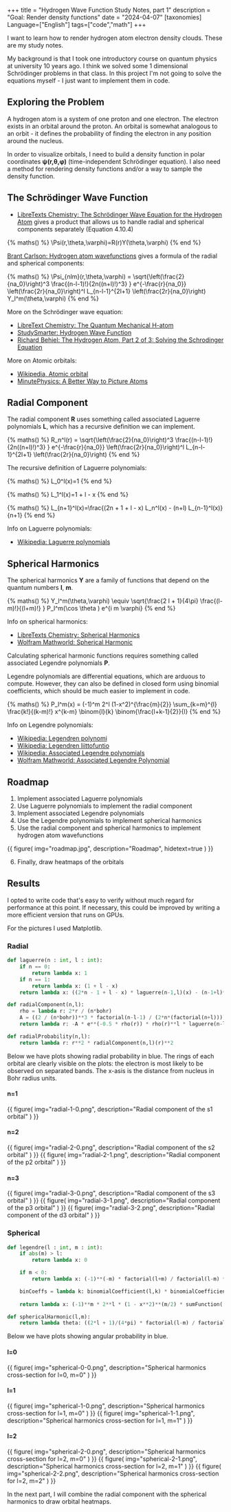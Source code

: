 +++
title = "Hydrogen Wave Function Study Notes, part 1"
description = "Goal: Render density functions"
date = "2024-04-07"
[taxonomies]
Language=["English"]
tags=["code","math"]
+++

I want to learn how to render hydrogen atom electron density clouds.
These are my study notes.

My background is that I took one introductory course on quantum physics at university 10 years ago. I think we solved some 1 dimensional Schrödinger problems in that class. In this project I'm not going to solve the equations myself - I just want to implement them in code.

## Exploring the Problem

A hydrogen atom is a system of one proton and one electron. The electron exists in an orbital around the proton. An orbital is somewhat analogous to an orbit - it defines the probability of finding the electron in any position around the nucleus.

In order to visualize orbitals,
I need to build a density function in polar coordinates **ψ(r,θ,φ)** (time-independent Schrödinger equation).
I also need a method for rendering density functions and/or a way to sample the density function.

## The Schrödinger Wave Function

- [LibreTexts Chemistry: The Schrödinger Wave Equation for the Hydrogen Atom](https://chem.libretexts.org/Courses/University_of_California_Davis/Chem_107B%3A_Physical_Chemistry_for_Life_Scientists/Chapters/4%3A_Quantum_Theory/4.10%3A_The_Schr%C3%B6dinger_Wave_Equation_for_the_Hydrogen_Atom) gives a product that allows us to handle radial and spherical components separately (Equation 4.10.4)

{% maths() %}
\Psi(r,\theta,\varphi)=R(r)Y(\theta,\varphi)
{% end %}

[Brant Carlson: Hydrogen atom wavefunctions](https://www.youtube.com/watch?v=DvRzdCnsiYw) gives a formula of the radial and spherical components:

{% maths() %}
\Psi_{nlm}(r,\theta,\varphi) = 
\sqrt{\left(\frac{2}{na_0}\right)^3 \frac{(n-l-1)!}{2n((n+l)!)^3} } 
e^{-\frac{r}{na_0}} 
\left(\frac{2r}{na_0}\right)^l L_{n-l-1}^{2l+1} 
\left(\frac{2r}{na_0}\right) Y_l^m(\theta,\varphi)
{% end %}

More on the Schrödinger wave equation:

- [LibreText Chemistry: The Quantum Mechanical H-atom](<https://chem.libretexts.org/Bookshelves/Physical_and_Theoretical_Chemistry_Textbook_Maps/Quantum_Chemistry_with_Applications_in_Spectroscopy_(Fleming)/06%3A_The_Hydrogen_Atom/6.02%3A_The_Quantum_Mechanical_H-atom>)
- [StudySmarter: Hydrogen Wave Function](https://www.studysmarter.co.uk/explanations/physics/quantum-physics/hydrogen-wave-function/)
- [Richard Behiel: The Hydrogen Atom, Part 2 of 3: Solving the Schrodinger Equation](https://www.youtube.com/watch?v=acN7E7AUHPk)

More on Atomic orbitals:

- [Wikipedia, Atomic orbital](https://en.m.wikipedia.org/wiki/Atomic_orbital)
- [MinutePhysics: A Better Way to Picture Atoms](https://www.youtube.com/watch?v=W2Xb2GFK2yc)

## Radial Component

The radial component **R** uses something called associated Laguerre polynomials **L**, which has a recursive definition we can implement.

{% maths() %}
R_n^l(r) = 
\sqrt{\left(\frac{2}{na_0}\right)^3 \frac{(n-l-1)!}{2n((n+l)!)^3} } 
e^{-\frac{r}{na_0}} 
\left(\frac{2r}{na_0}\right)^l L_{n-l-1}^{2l+1} 
\left(\frac{2r}{na_0}\right)
{% end %}

The recursive definition of Laguerre polynomials:

{% maths() %}
L_0^l(x)=1
{% end %}

{% maths() %}
L_1^l(x)=1 + l - x
{% end %}

{% maths() %}
L_{n+1}^l(x)=\frac{(2n + 1 + l - x) L_n^l(x) - (n+l) L_{n-1}^l(x)}{n+1}
{% end %}

Info on Laguerre polynomials:

- [Wikipedia: Laguerre polynomials](https://en.wikipedia.org/wiki/Laguerre_polynomials#Generalized_Laguerre_polynomials)

## Spherical Harmonics

The spherical harmonics **Y** are a family of functions that depend on the quantum numbers **l**, **m**.

{% maths() %}
Y_l^m(\theta,\varphi) \equiv \sqrt{\frac{2 l + 1}{4\pi} \frac{(l-m)!}{(l+m)!} } P_l^m(\cos \theta ) e^{i m \varphi}
{% end %}

Info on spherical harmonics:

- [LibreTexts Chemistry: Spherical Harmonics](https://chem.libretexts.org/Bookshelves/Physical_and_Theoretical_Chemistry_Textbook_Maps/Quantum_Chemistry_with_Applications_in_Spectroscopy_(Fleming)/05%3A_The_Rigid_Rotor_and_Rotational_Spectroscopy/5.04%3A_Spherical_Harmonics)
- [Wolfram Mathworld: Spherical Harmonic](https://mathworld.wolfram.com/SphericalHarmonic.html)

Calculating spherical harmonic functions requires something called associated Legendre polynomials **P**.

Legendre polynomials are differential equations, which are arduous to compute. However, they can also be defined in closed form using binomial coefficients, which should be much easier to implement in code.

{% maths() %}
P_l^m(x) = (-1)^m 2^l (1-x^2)^{\frac{m}{2}} \sum_{k=m}^{l} \frac{k!}{(k-m)!} x^{k-m}
\binom{l}{k}
\binom{\frac{l+k-1}{2}}{l}
{% end %}

Info on Legendre polynomials:

- [Wikipedia: Legendren polynomi](https://fi.wikipedia.org/wiki/Legendren_polynomi)
- [Wikipedia: Legendren liittofuntio](https://fi.wikipedia.org/wiki/Legendren_liittofunktio)
- [Wikipedia: Associated Legendre polynomials](https://en.wikipedia.org/wiki/Associated_Legendre_polynomials)
- [Wolfram Mathworld: Associated Legendre Polynomial](https://mathworld.wolfram.com/AssociatedLegendrePolynomial.html)

## Roadmap

1. Implement associated Laguerre polynomials
2. Use Laguerre polynomials to implement the radial component
3. Implement associated Legendre polynomials
4. Use the Legendre polynomials to implement spherical harmonics
5. Use the radial component and spherical harmonics to implement hydrogen atom wavefunctions

{{
        figure(
                img="roadmap.jpg",
                description="Roadmap",
                hidetext=true
        )
}}

6. Finally, draw heatmaps of the orbitals

## Results

I opted to write code that's easy to verify without much regard for performance at this point. If necessary, this could be improved by writing a more efficient version that runs on GPUs.

For the pictures I used Matplotlib.

### Radial

```python
def laguerre(n : int, l : int):
    if n == 0:
        return lambda x: 1
    if n == 1:
        return lambda x: (1 + l - x)
    return lambda x: ((2*n - 1 + l - x) * laguerre(n-1,l)(x) - (n-1+l)*laguerre(n-2,l)(x))/float(n)

def radialComponent(n,l):
    rho = lambda r: 2*r / (n*bohr)
    A = ((2 / (n*bohr))**3 * factorial(n-l-1) / (2*n*(factorial(n+l))))**(1/2)
    return lambda r: -A * e**(-0.5 * rho(r)) * rho(r)**l * laguerre(n-l-1, 2*l + 1)(rho(r))

def radialProbability(n,l):
    return lambda r: r**2 * radialComponent(n,l)(r)**2
```

Below we have plots showing radial probability in blue.
The rings of each orbital are clearly visible on the plots: the electron is most likely to be observed on separated bands. The x-asis is the distance from nucleus in Bohr radius units.

#### n=1
{{
        figure(
                img="radial-1-0.png",
                description="Radial component of the s1 orbital"
        )
}}

#### n=2
{{
        figure(
                img="radial-2-0.png",
                description="Radial component of the s2 orbital"
        )
}}
{{
        figure(
                img="radial-2-1.png",
                description="Radial component of the p2 orbital"
        )
}}

#### n=3
{{
        figure(
                img="radial-3-0.png",
                description="Radial component of the s3 orbital"
        )
}}
{{
        figure(
                img="radial-3-1.png",
                description="Radial component of the p3 orbital"
        )
}}
{{
        figure(
                img="radial-3-2.png",
                description="Radial component of the d3 orbital"
        )
}}

### Spherical

```python
def legendre(l : int, m : int):
    if abs(m) > l:
        return lambda x: 0

    if m < 0:
        return lambda x: (-1)**(-m) * factorial(l+m) / factorial(l-m) * legendre(l,-m)(x)

    binCoeffs = lambda k: binomialCoefficient(l,k) * binomialCoefficient((l+k-1)/2, l)
    
    return lambda x: (-1)**m * 2**l * (1 - x**2)**(m/2) * sumFunction( lambda k: factorial(k)/factorial(k-m) * x**(k-m) * binCoeffs(k), range(m,l+1) )

def sphericalHarmonic(l,m):
    return lambda theta: ((2*l + 1)/(4*pi) * factorial(l-m) / factorial(l+m))**(1/2) * legendre(l,m)(cos(theta))
```

Below we have plots showing angular probability in blue.

#### l=0
{{
        figure(
                img="spherical-0-0.png",
                description="Spherical harmonics cross-section for l=0, m=0"
        )
}}

#### l=1
{{
        figure(
                img="spherical-1-0.png",
                description="Spherical harmonics cross-section for l=1, m=0"
        )
}}
{{
        figure(
                img="spherical-1-1.png",
                description="Spherical harmonics cross-section for l=1, m=1"
        )
}}

#### l=2
{{
        figure(
                img="spherical-2-0.png",
                description="Spherical harmonics cross-section for l=2, m=0"
        )
}}
{{
        figure(
                img="spherical-2-1.png",
                description="Spherical harmonics cross-section for l=2, m=1"
        )
}}
{{
        figure(
                img="spherical-2-2.png",
                description="Spherical harmonics cross-section for l=2, m=2"
        )
}}

In the next part, I will combine the radial component with the spherical harmonics to draw orbital heatmaps.